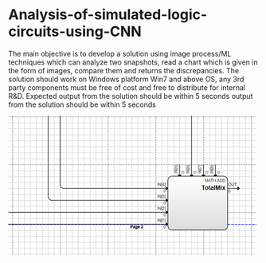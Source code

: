 # Analysis-of-simulated-logic-circuits-using-CNN

The main objective is to develop a solution using image process/ML techniques which
can analyze two snapshots, read a chart which is given in the form of images, compare
them and returns the discrepancies.
The solution should work on Windows platform Win7 and above OS, any 3rd party
components must be free of cost and free to distribute for internal R&D. Expected
output from the solution should be within 5 seconds
output from the solution should be within 5 seconds

![](Screenshot/BeforeWireOverlap.jpg)
